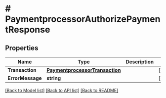 # # PaymentprocessorAuthorizePaymentResponse


## Properties 


Name | Type | Description | Notes
------------ | ------------- | ------------- | -------------
**Transaction**| [**PaymentprocessorTransaction**](PaymentprocessorTransaction.md) |   | [optional]
**ErrorMessage**| **string** |   | [optional]


[[Back to Model list]](../../README.md#models) [[Back to API list]](../../README.md#endpoints) [[Back to README]](../../README.md)

